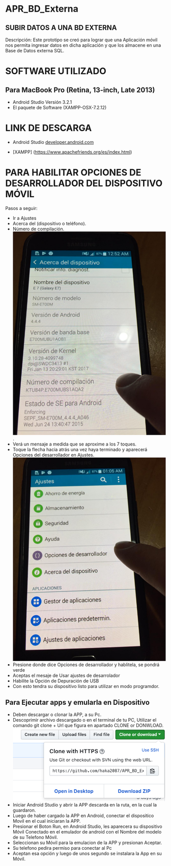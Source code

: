 # APR_BD_Externa



SUBIR DATOS A UNA BD EXTERNA
---------------------------- 
Descripción:
Este prototipo se creó para lograr que una Aplicación móvil
nos permita ingresar datos en dicha aplicación y que los almacene en
una Base de Datos externa SQL.


SOFTWARE UTILIZADO
==================
Para MacBook Pro (Retina, 13-inch, Late 2013)
-------------
- Android Studio   Versión 3.2.1  
- El paquete de Software (XAMPP-OSX-7.2.12)


LINK DE DESCARGA
===================
- Android Studio [developer.android.com](https://developer.android.com/studio/?hl=es-419)

- [XAMPP] (https://www.apachefriends.org/es/index.html)


PARA HABILITAR OPCIONES DE DESARROLLADOR DEL DISPOSITIVO MÓVIL
=====================================
Pasos a seguir:

- Ir a Ajustes
- Acerca del (dispositivo o teléfono).
- Número de compilación.
  ![Alt text](imagen.png "Presionar esa opción").
- Verá un mensaje a medida que se aproxime a los 7 toques.
- Toque la flecha hacia atrás una vez haya terminado y aparecerá
  Opciones del desarrollador en Ajustes.
  ![Alt text](imagen2.png )
- Presione donde dice Opciones de desarrollador y hablitela, se pondrá verde
- Aceptas el mesaje de Usar ajustes de desarrolador
- Habilite la Opción de Depuración de USB
- Con esto tendra su dispositivo listo para utilizar en modo programdor.
   


Para Ejecutar apps y emularla en Dispositivo
--------------------------------------------
- Deben descargar o clonar la APP, a su Pc.
- Descoprimir archivo descargado o en el terminal de tu PC, Utilizar el
comando git clone + Url que figura en apartado CLONE or DONWLOAD.
  ![Alt text](gitclone.png )
- Iniciar Android Studio y abrir la APP descarda en la ruta, en la cual
la guardaron.
- Luego de haber cargado la APP en Android, conectar el dispositico Movil
en el cual iniciaran la APP.
- Presionar el Boton Run, en Android Studio, les aparecera su dispositivo
Móvil Conectado en el emulador de android con el Nombre del modelo de su
Telefono Móvil.
- Seleccionan su Móvil para la emulacion de la APP y presionan Aceptar.
- Su telefono pedira permiso para conectar al Pc
- Aceptan esa opción y luego de unos segundo se instalara la App en su Móvil.

